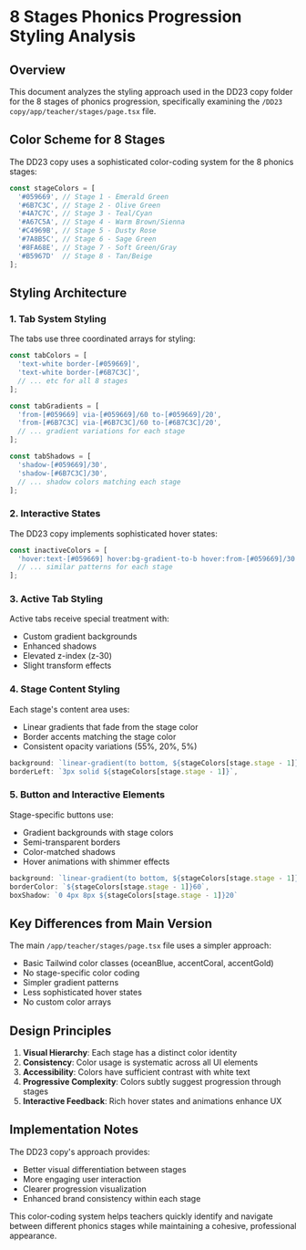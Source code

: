 # 8 Stages Phonics Progression Styling Analysis

## Overview
This document analyzes the styling approach used in the DD23 copy folder for the 8 stages of phonics progression, specifically examining the `/DD23 copy/app/teacher/stages/page.tsx` file.

## Color Scheme for 8 Stages

The DD23 copy uses a sophisticated color-coding system for the 8 phonics stages:

```javascript
const stageColors = [
  '#059669', // Stage 1 - Emerald Green
  '#6B7C3C', // Stage 2 - Olive Green
  '#4A7C7C', // Stage 3 - Teal/Cyan
  '#A67C5A', // Stage 4 - Warm Brown/Sienna
  '#C4969B', // Stage 5 - Dusty Rose
  '#7A8B5C', // Stage 6 - Sage Green
  '#8FA68E', // Stage 7 - Soft Green/Gray
  '#B5967D'  // Stage 8 - Tan/Beige
];
```

## Styling Architecture

### 1. Tab System Styling
The tabs use three coordinated arrays for styling:

```javascript
const tabColors = [
  'text-white border-[#059669]',
  'text-white border-[#6B7C3C]',
  // ... etc for all 8 stages
];

const tabGradients = [
  'from-[#059669] via-[#059669]/60 to-[#059669]/20',
  'from-[#6B7C3C] via-[#6B7C3C]/60 to-[#6B7C3C]/20',
  // ... gradient variations for each stage
];

const tabShadows = [
  'shadow-[#059669]/30',
  'shadow-[#6B7C3C]/30',
  // ... shadow colors matching each stage
];
```

### 2. Interactive States
The DD23 copy implements sophisticated hover states:

```javascript
const inactiveColors = [
  'hover:text-[#059669] hover:bg-gradient-to-b hover:from-[#059669]/30 hover:to-slate-800/50 hover:shadow-lg hover:shadow-[#059669]/20',
  // ... similar patterns for each stage
];
```

### 3. Active Tab Styling
Active tabs receive special treatment with:
- Custom gradient backgrounds
- Enhanced shadows
- Elevated z-index (z-30)
- Slight transform effects

### 4. Stage Content Styling
Each stage's content area uses:
- Linear gradients that fade from the stage color
- Border accents matching the stage color
- Consistent opacity variations (55%, 20%, 5%)

```javascript
background: `linear-gradient(to bottom, ${stageColors[stage.stage - 1]}55, ${stageColors[stage.stage - 1]}20 150px, ${stageColors[stage.stage - 1]}05 300px, transparent)`,
borderLeft: `3px solid ${stageColors[stage.stage - 1]}`,
```

### 5. Button and Interactive Elements
Stage-specific buttons use:
- Gradient backgrounds with stage colors
- Semi-transparent borders
- Color-matched shadows
- Hover animations with shimmer effects

```javascript
background: `linear-gradient(to bottom, ${stageColors[stage.stage - 1]}, ${stageColors[stage.stage - 1]}80)`,
borderColor: `${stageColors[stage.stage - 1]}60`,
boxShadow: `0 4px 8px ${stageColors[stage.stage - 1]}20`
```

## Key Differences from Main Version

The main `/app/teacher/stages/page.tsx` file uses a simpler approach:
- Basic Tailwind color classes (oceanBlue, accentCoral, accentGold)
- No stage-specific color coding
- Simpler gradient patterns
- Less sophisticated hover states
- No custom color arrays

## Design Principles

1. **Visual Hierarchy**: Each stage has a distinct color identity
2. **Consistency**: Color usage is systematic across all UI elements
3. **Accessibility**: Colors have sufficient contrast with white text
4. **Progressive Complexity**: Colors subtly suggest progression through stages
5. **Interactive Feedback**: Rich hover states and animations enhance UX

## Implementation Notes

The DD23 copy's approach provides:
- Better visual differentiation between stages
- More engaging user interaction
- Clearer progression visualization
- Enhanced brand consistency within each stage

This color-coding system helps teachers quickly identify and navigate between different phonics stages while maintaining a cohesive, professional appearance.